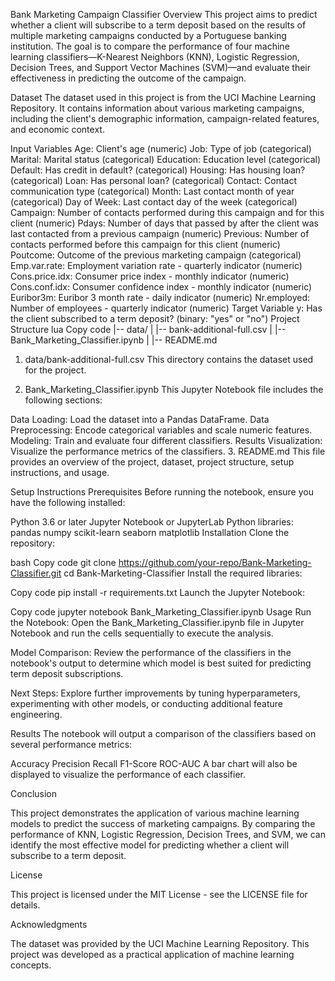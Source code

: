 Bank Marketing Campaign Classifier
Overview
This project aims to predict whether a client will subscribe to a term deposit based on the results of multiple marketing campaigns conducted by a Portuguese banking institution. The goal is to compare the performance of four machine learning classifiers—K-Nearest Neighbors (KNN), Logistic Regression, Decision Trees, and Support Vector Machines (SVM)—and evaluate their effectiveness in predicting the outcome of the campaign.

Dataset
The dataset used in this project is from the UCI Machine Learning Repository. It contains information about various marketing campaigns, including the client's demographic information, campaign-related features, and economic context.

Input Variables
Age: Client's age (numeric)
Job: Type of job (categorical)
Marital: Marital status (categorical)
Education: Education level (categorical)
Default: Has credit in default? (categorical)
Housing: Has housing loan? (categorical)
Loan: Has personal loan? (categorical)
Contact: Contact communication type (categorical)
Month: Last contact month of year (categorical)
Day of Week: Last contact day of the week (categorical)
Campaign: Number of contacts performed during this campaign and for this client (numeric)
Pdays: Number of days that passed by after the client was last contacted from a previous campaign (numeric)
Previous: Number of contacts performed before this campaign for this client (numeric)
Poutcome: Outcome of the previous marketing campaign (categorical)
Emp.var.rate: Employment variation rate - quarterly indicator (numeric)
Cons.price.idx: Consumer price index - monthly indicator (numeric)
Cons.conf.idx: Consumer confidence index - monthly indicator (numeric)
Euribor3m: Euribor 3 month rate - daily indicator (numeric)
Nr.employed: Number of employees - quarterly indicator (numeric)
Target Variable
y: Has the client subscribed to a term deposit? (binary: "yes" or "no")
Project Structure
lua
Copy code
|-- data/
|   |-- bank-additional-full.csv
|
|-- Bank_Marketing_Classifier.ipynb
|
|-- README.md
1. data/bank-additional-full.csv
This directory contains the dataset used for the project.

2. Bank_Marketing_Classifier.ipynb
This Jupyter Notebook file includes the following sections:

Data Loading: Load the dataset into a Pandas DataFrame.
Data Preprocessing: Encode categorical variables and scale numeric features.
Modeling: Train and evaluate four different classifiers.
Results Visualization: Visualize the performance metrics of the classifiers.
3. README.md
This file provides an overview of the project, dataset, project structure, setup instructions, and usage.

Setup Instructions
Prerequisites
Before running the notebook, ensure you have the following installed:

Python 3.6 or later
Jupyter Notebook or JupyterLab
Python libraries:
pandas
numpy
scikit-learn
seaborn
matplotlib
Installation
Clone the repository:

bash
Copy code
git clone https://github.com/your-repo/Bank-Marketing-Classifier.git
cd Bank-Marketing-Classifier
Install the required libraries:

Copy code
pip install -r requirements.txt
Launch the Jupyter Notebook:

Copy code
jupyter notebook Bank_Marketing_Classifier.ipynb
Usage
Run the Notebook: Open the Bank_Marketing_Classifier.ipynb file in Jupyter Notebook and run the cells sequentially to execute the analysis.

Model Comparison: Review the performance of the classifiers in the notebook's output to determine which model is best suited for predicting term deposit subscriptions.

Next Steps: Explore further improvements by tuning hyperparameters, experimenting with other models, or conducting additional feature engineering.

Results
The notebook will output a comparison of the classifiers based on several performance metrics:

Accuracy
Precision
Recall
F1-Score
ROC-AUC
A bar chart will also be displayed to visualize the performance of each classifier.


Conclusion

This project demonstrates the application of various machine learning models to predict the success of marketing campaigns. By comparing the performance of KNN, Logistic Regression, Decision Trees, and SVM, we can identify the most effective model for predicting whether a client will subscribe to a term deposit.


License

This project is licensed under the MIT License - see the LICENSE file for details.


Acknowledgments

The dataset was provided by the UCI Machine Learning Repository.
This project was developed as a practical application of machine learning concepts.